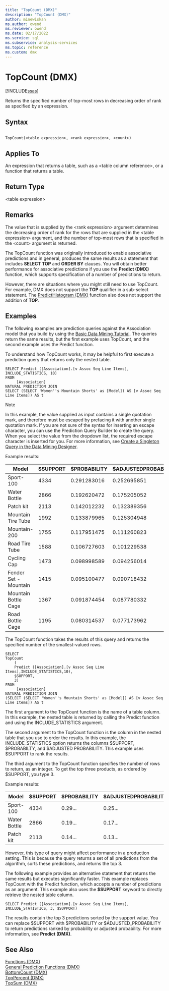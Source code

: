```yaml
---
title: "TopCount (DMX)"
description: "TopCount (DMX)"
author: minewiskan
ms.author: owend
ms.reviewer: owend
ms.date: 02/17/2022
ms.service: sql
ms.subservice: analysis-services
ms.topic: reference
ms.custom: dmx
---
```

# TopCount (DMX)
[!INCLUDE[ssas](../includes/applies-to-version/ssas.md)]

  Returns the specified number of top-most rows in decreasing order of rank as specified by an expression.  
  
## Syntax  
  
```  
  
TopCount(<table expression>, <rank expression>, <count>)  
```  
  
## Applies To  
 An expression that returns a table, such as a \<table column reference>, or a function that returns a table.  
  
## Return Type  
 \<table expression>  
  
## Remarks  
 The value that is supplied by the \<rank expression> argument determines the decreasing order of rank for the rows that are supplied in the \<table expression> argument, and the number of top-most rows that is specified in the \<count> argument is returned.  
  
 The TopCount function was originally introduced to enable associative predictions and in general, produces the same results as a statement that includes **SELECT TOP** and **ORDER BY** clauses. You will obtain better performance for associative predictions if you use the **Predict (DMX)** function, which supports specification of a number of predictions to return.  
  
 However, there are situations where you might still need to use TopCount. For example, DMX does not support the **TOP** qualifier in a sub-select statement. The [PredictHistogram &#40;DMX&#41;](../dmx/predicthistogram-dmx.md) function also does not support the addition of **TOP**.  
  
## Examples  
 The following examples are prediction queries against the Association model that you build by using the [Basic Data Mining Tutorial](/previous-versions/sql/sql-server-2016/ms167167(v=sql.130)). The queries return the same results, but the first example uses TopCount, and the second example uses the Predict function.  
  
 To understand how TopCount works, it may be helpful to first execute a prediction query that returns only the nested table.  
  
```  
SELECT Predict ([Association].[v Assoc Seq Line Items], INCLUDE_STATISTICS, 10)  
FROM   
     [Association]  
NATURAL PREDICTION JOIN  
SELECT (SELECT 'Women''s Mountain Shorts' as [Model]) AS [v Assoc Seq Line Items]) AS t  
```  
  
> [!NOTE]  
>  In this example, the value supplied as input contains a single quotation mark, and therefore must be escaped by prefacing it with another single quotation mark. If you are not sure of the syntax for inserting an escape character, you can use the Prediction Query Builder to create the query. When you select the value from the dropdown list, the required escape character is inserted for you. For more information, see [Create a Singleton Query in the Data Mining Designer](/analysis-services/data-mining/create-a-singleton-query-in-the-data-mining-designer).  
  
 Example results:  
  
|Model|$SUPPORT|$PROBABILITY|$ADJUSTEDPROBABILITY|  
|-----------|--------------|------------------|--------------------------|  
|Sport-100|4334|0.291283016|0.252695851|  
|Water Bottle|2866|0.192620472|0.175205052|  
|Patch kit|2113|0.142012232|0.132389356|  
|Mountain Tire Tube|1992|0.133879965|0.125304948|  
|Mountain-200|1755|0.117951475|0.111260823|  
|Road Tire Tube|1588|0.106727603|0.101229538|  
|Cycling Cap|1473|0.098998589|0.094256014|  
|Fender Set - Mountain|1415|0.095100477|0.090718432|  
|Mountain Bottle Cage|1367|0.091874454|0.087780332|  
|Road Bottle Cage|1195|0.080314537|0.077173962|  
  
 The TopCount function takes the results of this query and returns the specified number of the smallest-valued rows.  
  
```  
SELECT   
TopCount  
    (  
    Predict ([Association].[v Assoc Seq Line Items],INCLUDE_STATISTICS,10),  
    $SUPPORT,  
    3)  
FROM   
     [Association]  
NATURAL PREDICTION JOIN  
(SELECT (SELECT 'Women''s Mountain Shorts' as [Model]) AS [v Assoc Seq Line Items]) AS t  
```  
  
 The first argument to the TopCount function is the name of a table column. In this example, the nested table is returned by calling the Predict function and using the INCLUDE_STATISTICS argument.  
  
 The second argument to the TopCount function is the column in the nested table that you use to order the results. In this example, the INCLUDE_STATISTICS option returns the columns $SUPPORT, $PROBABILTY, and $ADJUSTED PROBABILITY. This example uses $SUPPORT to rank the results.  
  
 The third argument to the TopCount function specifies the number of rows to return, as an integer. To get the top three products, as ordered by $SUPPORT, you type 3.  
  
 Example results:  
  
|Model|$SUPPORT|$PROBABILITY|$ADJUSTEDPROBABILITY|  
|-----------|--------------|------------------|--------------------------|  
|Sport-100|4334|0.29...|0.25...|  
|Water Bottle|2866|0.19...|0.17...|  
|Patch kit|2113|0.14...|0.13...|  
  
 However, this type of query might affect performance in a production setting. This is because the query returns a set of all predictions from the algorithm, sorts these predictions, and returns the top 3.  
  
 The following example provides an alternative statement that returns the same results but executes significantly faster. This example replaces TopCount with the Predict function, which accepts a number of predictions as an argument. This example also uses the **$SUPPORT** keyword to directly retrieve the nested table column.  
  
```  
SELECT Predict ([Association].[v Assoc Seq Line Items], INCLUDE_STATISTICS, 3, $SUPPORT)  
```  
  
 The results contain the top 3 predictions sorted by the support value. You can replace $SUPPORT with $PROBABILITY or $ADJUSTED_PROBABILITY to return predictions ranked by probability or adjusted probability. For more information, see **Predict (DMX)**.  
  
## See Also  
 [Functions &#40;DMX&#41;](../dmx/functions-dmx.md)   
 [General Prediction Functions &#40;DMX&#41;](../dmx/general-prediction-functions-dmx.md)   
 [BottomCount &#40;DMX&#41;](../dmx/bottomcount-dmx.md)   
 [TopPercent &#40;DMX&#41;](../dmx/toppercent-dmx.md)   
 [TopSum &#40;DMX&#41;](../dmx/topsum-dmx.md)  
  
